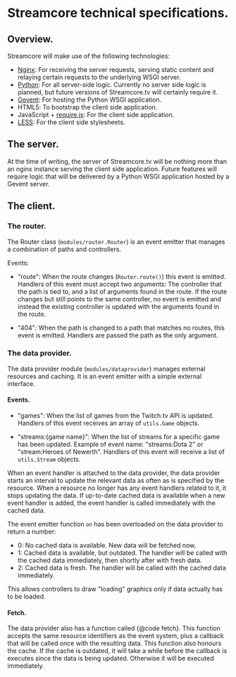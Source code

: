 # Streamcore technical specifications.

## Overview.

Streamcore will make use of the following technologies:

  - [Nginx][0]: For receiving the server requests, serving static content and
    relaying certain requests to the underlying WSGI server.
  - [Python][1]: For all server-side logic. Currently no server side logic is
    planned, but future versions of Streamcore.tv will certainly require it.
  - [Gevent][2]: For hosting the Python WSGI application.
  - HTML5: To bootstrap the client side application.
  - JavaScript + [require.js][2]: For the client side application.
  - [LESS][3]: For the client side stylesheets.

 [0]: http://nginx.org/
 [1]: http://python.org/
 [2]: http://www.gevent.org/
 [3]: http://requirejs.org/
 [4]: http://lesscss.org/

## The server.

At the time of writing, the server of Streamcore.tv will be nothing more than an
nginx instance serving the client side application. Future features will require
logic that will be delivered by a Python WSGI application hosted by a Gevent
server.

## The client.

### The router.

The Router class (`modules/router.Router`) is an event emitter that manages a
combination of paths and controllers. 

Events:

  - "route": When the route changes (`Router.route()`) this event is emitted.
    Handlers of this event must accept two arguments: The controller that the
    path is tied to, and a list of arguments found in the route. If the route
    changes but still points to the same controller, no event is emitted and
    instead the existing controller is updated with the arguments found in the
    route.

  - "404": When the path is changed to a path that matches no routes, this event
    is emitted. Handlers are passed the path as the only argument.

### The data provider.

The data provider module (`modules/dataprovider`) manages external resources and
caching. It is an event emitter with a simple external interface.

#### Events.

  - "games": When the list of games from the Twitch.tv API is updated. Handlers
    of this event receives an array of `utils.Game` objects.

  - "streams:{game name}": When the list of streams for a specific game has been
    updated. Example of event name: "streams:Dota 2" or "stream:Heroes of
    Newerth". Handlers of this event will receive a list of `utils.Stream`
    objects.

When an event handler is attached to the data provider, the data provider starts
an interval to update the relevant data as often as is specified by the
resource. When a resource no longer has any event handlers related to it, it
stops updating the data. If up-to-date cached data is available when a new event
handler is added, the event handler is called immediately with the cached data.

The event emitter function `on` has been overloaded on the data provider to
return a number:

  - 0: No cached data is available. New data will be fetched now.
  - 1: Cached data is available, but outdated. The handler will be called with
    the cached data immediately, then shortly after with fresh data.
  - 2: Cached data is fresh. The handler will be called with the cached data
    immediately.

This allows controllers to draw "loading" graphics only if data actually has to
be loaded.

#### Fetch.

The data provider also has a function called {@code fetch}. This function
accepts the same resource identifiers as the event system, plus a callback that
will be called once with the resulting data. This function also honours the
cache. If the cache is outdated, it will take a while before the callback is
executes since the data is being updated. Otherwise it will be executed
immediately.

